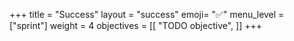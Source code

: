 +++
title = "Success"
layout = "success"
emoji= "✅"
menu_level = ["sprint"]
weight = 4
objectives = [[
    "TODO objective",
]]
+++
